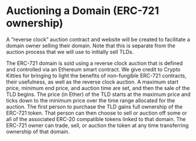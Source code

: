 # Auctioning a Domain \(ERC-721 ownership\)

A “reverse clock” auction contract and website will be created to facilitate a domain owner selling their domain. Note that this is separate from the auction process that we will use to initially sell TLDs. 

The ERC-721 domain is sold using a reverse clock auction that is defined and controlled via an Ethereum smart contract. We give credit to Crypto Kitties for bringing to light the benefits of non-fungible ERC-721 contracts, their usefulness, as well as the reverse clock auction. A maximum start price, minimum end price, and auction time are set, and then the sale of the TLD begins. The price \(in Ether\) of the TLD starts at the maximum price and ticks down to the minimum price over the time range allocated for the auction. The first person to purchase the TLD gains full ownership of the ERC-721 token. That person can then choose to sell or auction off some or all of the associated ERC-20 compatible tokens linked to that domain. The ERC-721 owner can trade, sell, or auction the token at any time transferring ownership of that domain.

